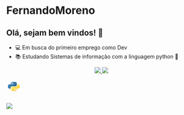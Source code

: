 # FernandoMoreno
## Olá, sejam bem vindos! 👋

- 💻 Em busca do primeiro emprego como Dev
- 📚 Estudando Sistemas de informação com a linguagem python 🐍

<div align="center">
  <a href="https://github.com/FernandoMorenoFernandes">
  <img height="179em" src="https://github-readme-stats.vercel.app/api?username=FernandoMorenoFernandes&show_icons=true&theme=dracula&include_all_commits=true&count_private=true"/>
  <img height="179em" src="https://github-readme-stats.vercel.app/api/top-langs/?username=FernandoMorenoFernandes&layout=compact&langs_count=7&theme=dracula"/>
</div>
<div style="display: inline_block"><br>
  <img align="center" alt="Fernando-Python" height="30" width="40" 
src="https://raw.githubusercontent.com/devicons/devicon/master/icons/python/python-original.svg">
</div>  

##

<div>
 <a href="https://www.linkedin.com/in/fernando-moreno-fernandes" target="_blank"><img src="https://img.shields.io/badge/-LinkedIn-%230077B5?style=for-the-badge&logo=linkedin&logoColor=white" target="_blank"></a> 
